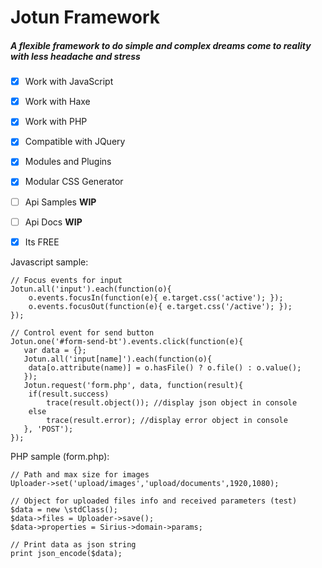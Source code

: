 # Jotun Framework
##### *A flexible framework to do simple and complex dreams come to reality with less headache and stress*

- [X] Work with JavaScript
- [X] Work with Haxe
- [X] Work with PHP
- [X] Compatible with JQuery
- [X] Modules and Plugins
- [X] Modular CSS Generator
- [ ] Api Samples **WIP**
- [ ] Api Docs **WIP**
- [X] Its FREE


Javascript sample:

```
// Focus events for input
Jotun.all('input').each(function(o){
	o.events.focusIn(function(e){ e.target.css('active'); });
	o.events.focusOut(function(e){ e.target.css('/active'); });
});

// Control event for send button
Jotun.one('#form-send-bt').events.click(function(e){
   var data = {};
   Jotun.all('input[name]').each(function(o){
   	data[o.attribute(name)] = o.hasFile() ? o.file() : o.value();
   });
   Jotun.request('form.php', data, function(result){
   	if(result.success)
		trace(result.object()); //display json object in console
	else
		trace(result.error); //display error object in console
   }, 'POST');
});
```

PHP sample (form.php):

```
// Path and max size for images
Uploader->set('upload/images','upload/documents',1920,1080);

// Object for uploaded files info and received parameters (test)
$data = new \stdClass();
$data->files = Uploader->save();
$data->properties = Sirius->domain->params;

// Print data as json string
print json_encode($data);

```
